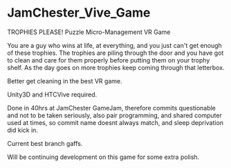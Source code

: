 # JamChester_Vive_Game

TROPHIES PLEASE! Puzzle Micro-Management VR Game

You are a guy who wins at life, at everything, and you just can't get enough of these trophies. The trophies are piling through the door and you have got to clean and care for them properly before putting them on your trophy shelf. As the day goes on more trophies keep coming through that letterbox.

Better get cleaning in the best VR game.


Unity3D and HTCVive required. 

Done in 40hrs at JamChester GameJam,  therefore commits questionable and not to be taken seriously, also pair programming, and shared computer used at times, so commit name doesnt always match, and sleep deprivation did kick in.

Current best branch gaffs. 

Will be continuing development on this game for some extra polish.
